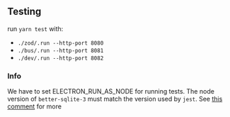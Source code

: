 ## Testing

run `yarn test` with:

- `./zod/.run --http-port 8080`
- `./bus/.run --http-port 8081`
- `./dev/.run --http-port 8082`

### Info

We have to set ELECTRON_RUN_AS_NODE for running tests. The node version of
`better-sqlite-3` must match the version used by `jest`. See [this comment](https://github.com/WiseLibs/better-sqlite3/issues/545#issuecomment-824887942) for more
